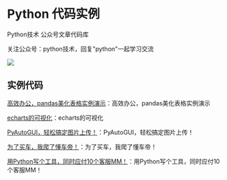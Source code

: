 # Python 代码实例

Python技术 公众号文章代码库


关注公众号：python技术，回复"python"一起学习交流

![](http://favorites.ren/assets/images/python.jpg)


## 实例代码

[高效办公，pandas美化表格实例演示](https://github.com/JustDoPython/python-examples/tree/master/fans/beautyPandas)：高效办公，pandas美化表格实例演示

[echarts的可视化](https://github.com/JustDoPython/python-examples/tree/master/fans/shift)：echarts的可视化

[PyAutoGUI，轻松搞定图片上传！](https://github.com/JustDoPython/python-examples/tree/master/fans/imgupload)：PyAutoGUI，轻松搞定图片上传！

[为了买车，我爬了懂车帝！](https://github.com/JustDoPython/python-examples/tree/master/fans/scrapydcd)：为了买车，我爬了懂车帝！

[用Python写个工具，同时应付10个客服MM！](https://github.com/JustDoPython/python-examples/tree/master/fans/sqlquery)：用Python写个工具，同时应付10个客服MM！






